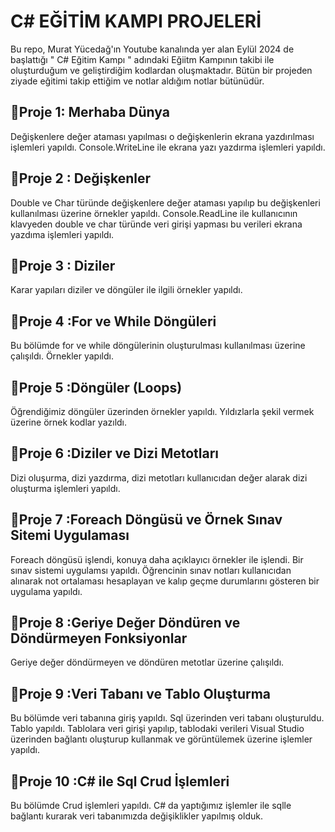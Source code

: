 <h1>C# EĞİTİM KAMPI PROJELERİ </h1>

Bu  repo, Murat Yücedağ'ın Youtube kanalında yer alan Eylül 2024 de başlattığı " C# Eğitim Kampı " 
adındaki Eğiitm Kampının takibi ile oluşturduğum ve geliştirdiğim kodlardan oluşmaktadır. Bütün bir 
projeden ziyade eğitimi takip ettiğim ve notlar aldığım notlar bütünüdür.

<h2>📍Proje 1: Merhaba Dünya </h2>
 Değişkenlere değer ataması yapılması o değişkenlerin ekrana yazdırılması işlemleri yapıldı.
 Console.WriteLine ile ekrana yazı yazdırma işlemleri yapıldı.
 
<h2>📍Proje 2 : Değişkenler  </h2>
Double ve Char türünde değişkenlere değer ataması yapılıp bu değişkenleri kullanılması üzerine 
örnekler yapıldı.
Console.ReadLine ile kullanıcının klavyeden double ve char türünde veri girişi yapması bu verileri
ekrana yazdıma işlemleri yapıldı.

<h2>📍Proje 3 : Diziler   </h2>
Karar yapıları diziler ve döngüler ile ilgili örnekler yapıldı.

<h2>📍Proje 4 :For ve While Döngüleri    </h2>
Bu bölümde for ve while döngülerinin oluşturulması kullanılması üzerine çalışıldı. Örnekler yapıldı.

<h2>📍Proje 5 :Döngüler (Loops)   </h2>
Öğrendiğimiz döngüler üzerinden örnekler yapıldı. Yıldızlarla şekil vermek üzerine örnek kodlar yazıldı.

<h2>📍Proje 6 :Diziler ve Dizi Metotları   </h2>
Dizi oluşurma, dizi yazdırma, dizi metotları kullanıcıdan değer alarak dizi oluşturma işlemleri yapıldı.

<h2>📍Proje 7 :Foreach Döngüsü   ve Örnek Sınav Sitemi Uygulaması </h2>
Foreach döngüsü işlendi, konuya daha açıklayıcı örnekler ile işlendi.
Bir sınav sistemi uygulamsı yapıldı. Öğrencinin sınav notları kullanıcıdan alınarak not ortalaması
hesaplayan ve kalıp geçme durumlarını gösteren bir uygulama yapıldı.

<h2>📍Proje 8 :Geriye Değer Döndüren ve Döndürmeyen Fonksiyonlar   </h2>
Geriye değer döndürmeyen ve döndüren metotlar üzerine çalışıldı.

<h2>📍Proje 9 :Veri Tabanı ve Tablo Oluşturma </h2>
Bu bölümde veri tabanına giriş yapıldı. Sql üzerinden veri tabanı oluşturuldu. Tablo yapıldı. Tablolara
veri girişi yapılıp, tablodaki verileri Visual Studio üzerinden bağlantı oluşturup kullanmak ve görüntülemek
üzerine işlemler yapıldı.

<h2>📍Proje 10 :C# ile Sql Crud İşlemleri </h2>
 Bu bölümde Crud işlemleri yapıldı. C# da yaptığımız işlemler ile sqlle bağlantı kurarak veri tabanımızda değişiklikler yapılmış olduk.

